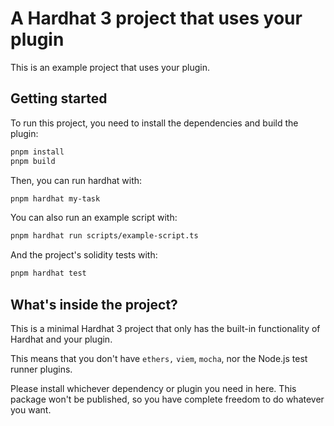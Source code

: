 # A Hardhat 3 project that uses your plugin

This is an example project that uses your plugin.

## Getting started

To run this project, you need to install the dependencies and build the plugin:

```sh
pnpm install
pnpm build
```

Then, you can run hardhat with:

```sh
pnpm hardhat my-task
```

You can also run an example script with:

```sh
pnpm hardhat run scripts/example-script.ts
```

And the project's solidity tests with:

```sh
pnpm hardhat test
```

## What's inside the project?

This is a minimal Hardhat 3 project that only has the built-in functionality of Hardhat and your plugin.

This means that you don't have `ethers,` `viem`, `mocha`, nor the Node.js test runner plugins.

Please install whichever dependency or plugin you need in here. This package won't be published, so you have complete freedom to do whatever you want.
